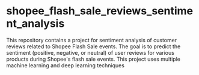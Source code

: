 # shopee_flash_sale_reviews_sentiment_analysis
This repository contains a project for sentiment analysis of customer reviews related to Shopee Flash Sale events. The goal is to predict the sentiment (positive, negative, or neutral) of user reviews for various products during Shopee's flash sale events. This project uses multiple machine learning and deep learning techniques
